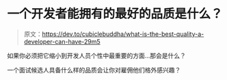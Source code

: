 # 一个开发者能拥有的最好的品质是什么？

> 原文：<https://dev.to/cubiclebuddha/what-is-the-best-quality-a-developer-can-have-29m5>

如果你必须把它缩小到开发人员个性中最重要的方面...那会是什么？

一个面试候选人具备什么样的品质会让你对雇佣他们格外感兴趣？